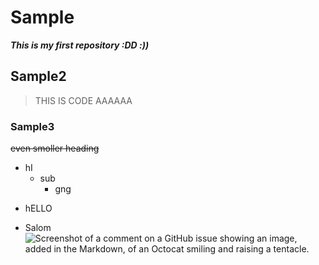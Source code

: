 # Sample
***This is my first repository :DD :))***
## Sample2
>THIS IS CODE AAAAAA
### Sample3
~~even smoller heading~~
- hI
  - sub 
    - gng
+ hELLO
* Salom
![Screenshot of a comment on a GitHub issue showing an image, added in the Markdown, of an Octocat smiling and raising a tentacle.](https://myoctocat.com/assets/images/base-octocat.svg)
